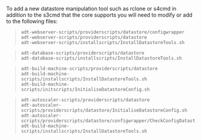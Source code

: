 To add a new datastore manipulation tool such as rclone or s4cmd in addition to the s3cmd that the core supports you will need to modify or add to the following files:

>     adt-webserver-scripts/providerscripts/datastore/configwrapper
>     adt-webserver-scripts/providerscripts/datastore
>     adt-webserver-scripts/installscripts/InstallDatastoreTools.sh

>     adt-database-scripts/providerscripts/datastore
>     adt-database-scripts/installscripts/InstallDatastoreTools.sh

>     adt-build-machine-scripts/providerscripts/datastore
>     adt-build-machine-scripts/installscripts/InstallDatastoreTools.sh
>     adt-build-machine-scripts/initscripts/InitialiseDatastoreConfig.sh

>     adt-autoscaler-scripts/providerscripts/datastore
>     adt-autoscaler-scripts/providerscripts/datastore/InitialiseDatastoreConfig.sh
>     adt-autoscaler-scripts/providerscripts/datastore/configwrapper/CheckConfigDatastore.sh
>     adt-build-machine-scripts/installscripts/InstallDatastoreTools.sh

